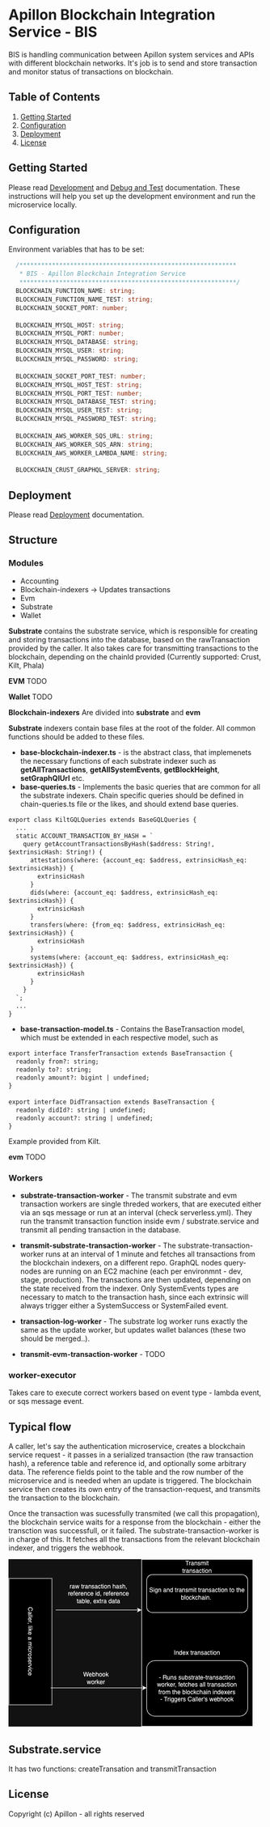 # Apillon Blockchain Integration Service - BIS

BIS is handling communication between Apillon system services and APIs with different blockchain networks. It's job is to send and store transaction and monitor status of transactions on blockchain.

## Table of Contents

1. [Getting Started](#getting-started)
2. [Configuration](#configuration)
3. [Deployment](#deployment)
4. [License](#license)

## Getting Started

Please read [Development](../../docs/development.md) and [Debug and Test](../../docs/debug-and-test.md) documentation. These instructions will help you set up the development environment and run the microservice locally.

## Configuration

Environment variables that has to be set:

```ts
  /************************************************************
   * BIS - Apillon Blockchain Integration Service
   ************************************************************/
  BLOCKCHAIN_FUNCTION_NAME: string;
  BLOCKCHAIN_FUNCTION_NAME_TEST: string;
  BLOCKCHAIN_SOCKET_PORT: number;

  BLOCKCHAIN_MYSQL_HOST: string;
  BLOCKCHAIN_MYSQL_PORT: number;
  BLOCKCHAIN_MYSQL_DATABASE: string;
  BLOCKCHAIN_MYSQL_USER: string;
  BLOCKCHAIN_MYSQL_PASSWORD: string;

  BLOCKCHAIN_SOCKET_PORT_TEST: number;
  BLOCKCHAIN_MYSQL_HOST_TEST: string;
  BLOCKCHAIN_MYSQL_PORT_TEST: number;
  BLOCKCHAIN_MYSQL_DATABASE_TEST: string;
  BLOCKCHAIN_MYSQL_USER_TEST: string;
  BLOCKCHAIN_MYSQL_PASSWORD_TEST: string;

  BLOCKCHAIN_AWS_WORKER_SQS_URL: string;
  BLOCKCHAIN_AWS_WORKER_SQS_ARN: string;
  BLOCKCHAIN_AWS_WORKER_LAMBDA_NAME: string;

  BLOCKCHAIN_CRUST_GRAPHQL_SERVER: string;
```

## Deployment

Please read [Deployment](../../docs/deployment.md) documentation.

## Structure
### Modules
* Accounting
* Blockchain-indexers -> Updates transactions 
* Evm
* Substrate
* Wallet

**Substrate** contains the substrate service, which is responsible for creating and storing transactions into the database, based on the rawTransaction provided by the caller. It also takes care for transmitting transactions to the blockchain, depending on the chainId provided (Currently supported: Crust, Kilt, Phala)

**EVM**
TODO

**Wallet**
TODO

**Blockchain-indexers**
Are divided into **substrate** and **evm**

**Substrate** indexers contain base files at the root of the folder. All common functions should be added to these files.
* **base-blockchain-indexer.ts** - is the abstract class, that implemenets the necessary functions of each substrate indexer such as **getAllTransactions**, **getAllSystemEvents**, **getBlockHeight**, **setGraphQlUrl** etc.
* **base-queries.ts** - Implements the basic queries that are common for all the substrate indexers. Chain specific queries should be defined in chain-queries.ts file or the likes, and should extend base queries.

```
export class KiltGQLQueries extends BaseGQLQueries {
  ...
  static ACCOUNT_TRANSACTION_BY_HASH = `
    query getAccountTransactionsByHash($address: String!, $extrinsicHash: String!) {
      attestations(where: {account_eq: $address, extrinsicHash_eq: $extrinsicHash}) {
        extrinsicHash
      }
      dids(where: {account_eq: $address, extrinsicHash_eq: $extrinsicHash}) {
        extrinsicHash
      }
      transfers(where: {from_eq: $address, extrinsicHash_eq: $extrinsicHash}) {
        extrinsicHash
      }
      systems(where: {account_eq: $address, extrinsicHash_eq: $extrinsicHash}) {
        extrinsicHash
      }
    }
  `;
  ...
}
```

* **base-transaction-model.ts** - Contains the BaseTransaction model, which must be extended in each respective model, such as 

```
export interface TransferTransaction extends BaseTransaction {
  readonly from?: string;
  readonly to?: string;
  readonly amount?: bigint | undefined;
}

export interface DidTransaction extends BaseTransaction {
  readonly didId?: string | undefined;
  readonly account?: string | undefined;
}
```

Example provided from Kilt.


**evm** TODO

### Workers
* **substrate-transaction-worker** - The transmit substrate and evm transaction workers are single threded workers, that are executed either via an sqs message or run at an interval (check serverless.yml). They run the transmit transaction function inside evm / substrate.service and transmit all pending transaction in the database.

* **transmit-substrate-transaction-worker** - The substrate-transaction-worker runs at an interval of 1 minute and fetches all transactions from the blockchain indexers, on a different repo. GraphQL nodes query-nodes are running on an EC2 machine (each per environmnt - dev, stage, production). The transactions are then updated, depending on the state received from the indexer. Only SystemEvents types are necessary to match to the transaction hash, since each extrinsic will always trigger either a SystemSuccess or SystemFailed event.
* **transaction-log-worker** - The substrate log worker runs exactly the same as the update worker, but updates wallet balances (these two should be merged..).
* **transmit-evm-transaction-worker** - TODO


### worker-executor
Takes care to execute correct workers based on event type - lambda event, or sqs message event.

## Typical flow
A caller, let's say the authentication microservice, creates a blockchain service request - it passes in a serialized transaction (the raw transaction hash), a reference table and reference id, and optionally some arbitrary data. The reference fields point to the table and the row number of the microservice and is needed when an update is triggered. The blockchain service then creates its own entry of the transaction-request, and transmits the transaction to the blockchain.

Once the transaction was sucessfully transmited (we call this propagation), the blockchain service waits for a response from the blockchain - either the transction was successfull, or it failed. The substrate-transaction-worker is in charge of this. It fetches all the transactions from the relevant blockchain indexer, and triggers the webhook.


![Flow](images/bcs_flow.png "Flow")


## Substrate.service
It has two functions: createTransation and transmitTransaction

## License

Copyright (c) Apillon - all rights reserved

